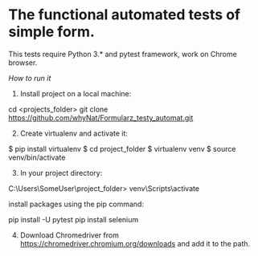 # The functional automated tests of simple form.
This tests require Python 3.* and pytest framework, work on Chrome browser.

*How to run it*

1. Install project on a local machine:

cd <projects_folder>
git clone https://github.com/whyNat/Formularz_testy_automat.git


2. Create virtualenv and activate it:

$ pip install virtualenv
$ cd project_folder
$ virtualenv venv
$ source venv/bin/activate


3. In your project directory:

C:\Users\SomeUser\project_folder> venv\Scripts\activate

install packages using the pip command:

pip install -U pytest
pip install selenium


4. Download Chromedriver from https://chromedriver.chromium.org/downloads and add it to the path.

